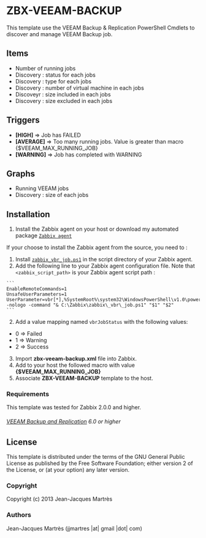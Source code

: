 ZBX-VEEAM-BACKUP
================

This template use the VEEAM Backup & Replication PowerShell Cmdlets to discover and manage VEEAM Backup job.

Items
-----

  * Number of running jobs
  * Discovery : status for each jobs
  * Discovery : type for each jobs
  * Discovery : number of virtual machine in each jobs
  * Discoveyr : size included in each jobs
  * Discovery : size excluded in each jobs

Triggers
--------

  * **[HIGH]** => Job has FAILED
  * **[AVERAGE]** => Too many running jobs. Value is greater than macro {$VEEAM\_MAX\_RUNNING\_JOB}
  * **[WARNING]** => Job has completed with WARNING

Graphs
------

  * Running VEEAM jobs
  * Discovery : size of each jobs

Installation
------------

1. Install the Zabbix agent on your host or download my automated package [`Zabbix agent`](https://github.com/jjmartres/Zabbix/tree/master/zbx-agent)

  If your choose to install the Zabbix agent from the source, you need to :
  1. Install [`zabbix_vbr_job.ps1`](https://github.com/jjmartres/Zabbix/tree/master/zbx-templates/zbx-veeam/zabbix_vbr_job.ps1) in the script directory of your Zabbix agent.
  2. Add the following line to your Zabbix agent configuration file. Note that `<zabbix_script_path>` is your Zabbix agent script path :

    ```
    EnableRemoteCommands=1
    UnsafeUserParameters=1
    UserParameter=vbr[*],%SystemRoot%\system32\WindowsPowerShell\v1.0\powershell.exe -nologo -command "& C:\Zabbix\zabbix\_vbr\_job.ps1" "$1" "$2"
    ```

2. Add a value mapping named `vbrJobStatus` with the following values:
  * 0 => Failed
  * 1 => Warning
  * 2 => Success
3. Import **zbx-veeam-backup.xml** file into Zabbix.
4. Add to your host the followed macro with value **{$VEEAM\_MAX\_RUNNING\_JOB}**
5. Associate **ZBX-VEEAM-BACKUP** template to the host.

### Requirements

This template was tested for Zabbix 2.0.0 and higher.

###### [VEEAM Backup and Replication](http://www.veeam.com) 6.0 or higher

License
-------

This template is distributed under the terms of the GNU General Public License as published by the Free Software Foundation; either version 2 of the  License, or (at your option) any later version.

### Copyright

  Copyright (c) 2013 Jean-Jacques Martrès

### Authors

  Jean-Jacques Martrès
  (jjmartres |at| gmail |dot| com)
